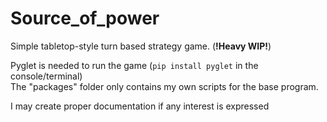 # Source_of_power
Simple tabletop-style turn based strategy game. (**!Heavy WIP!**)

Pyglet is needed to run the game (`pip install pyglet` in the console/terminal)  
The "packages" folder only contains my own scripts for the base program.


I may create proper documentation if any interest is expressed
